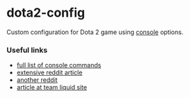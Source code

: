 dota2-config
============
Custom configuration for Dota 2 game using [console](http://dota2.gamepedia.com/Console) options.

### Useful links
 * [full list of console commands](http://dota2.gamepedia.com/List_of_Console_Commands)
 * [extensive reddit article](http://www.reddit.com/r/DotA2/comments/1xm3jz/what_are_you_console_tricks/)
 * [another reddit](http://www.reddit.com/r/DotA2/comments/ltiul/list_of_useful_console_commands_for_dota_2)
 * [article at team liquid site](http://www.liquiddota.com/forum/dota-2-general/453984-customising-dota-2)

